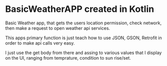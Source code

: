 # BasicWeatherAPP created in Kotlin

Basic Weather app, that gets the users location permission, check network, then make a request to open weather api services.

This apps primary function is just teach how to use JSON, GSON, Retrofit in order to make api calls very easy.

I just use the get body from there and assing to various values that I display on the UI, ranging from temprature, condition to sun rise/set.
